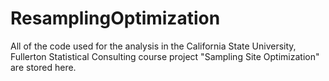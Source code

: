 # ResamplingOptimization

All of the code used for the analysis in the California State University, Fullerton Statistical Consulting course project "Sampling Site Optimization" are stored here.
